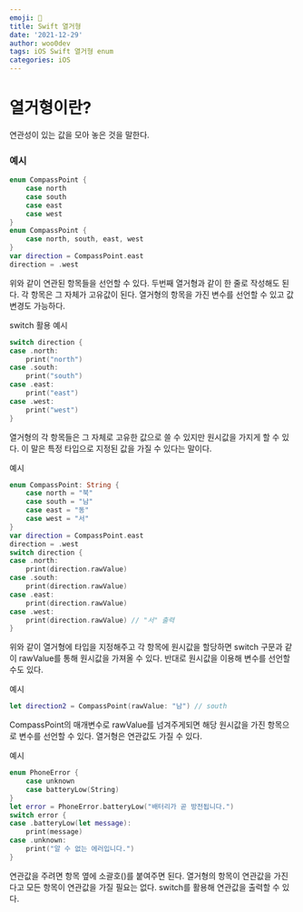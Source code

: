 ```yaml
---
emoji: 🐻
title: Swift 열거형
date: '2021-12-29'
author: woo0dev
tags: iOS Swift 열거형 enum
categories: iOS
---
```


# 열거형이란?
연관성이 있는 값을 모아 놓은 것을 말한다.

### 예시
```swift
enum CompassPoint {
    case north
    case south
    case east
    case west
}
enum CompassPoint {
    case north, south, east, west
}
var direction = CompassPoint.east
direction = .west
```
위와 같이 연관된 항목들을 선언할 수 있다. 두번째 열거형과 같이 한 줄로 작성해도 된다. 각 항목은 그 자체가 고유값이 된다.
열거형의 항목을 가진 변수를 선언할 수 있고 값 변경도 가능하다.

switch 활용 예시
```swift
switch direction {
case .north:
    print("north")
case .south:
    print("south")
case .east:
    print("east")
case .west:
    print("west")
}
```
열거형의 각 항목들은 그 자체로 고유한 값으로 쓸 수 있지만 원시값을 가지게 할 수 있다. 이 말은 특정 타입으로 지정된 값을 가질 수 있다는 말이다.

예시
```swift
enum CompassPoint: String {
    case north = "북"
    case south = "남"
    case east = "동"
    case west = "서"
}
var direction = CompassPoint.east
direction = .west
switch direction {
case .north:
    print(direction.rawValue)
case .south:
    print(direction.rawValue)
case .east:
    print(direction.rawValue)
case .west:
    print(direction.rawValue) // "서" 출력
}
```
위와 같이 열거형에 타입을 지정해주고 각 항목에 원시값을 할당하면 switch 구문과 같이 rawValue를 통해 원시값을 가져올 수 있다.
반대로 원시값을 이용해 변수를 선언할 수도 있다.

예시
```swift
let direction2 = CompassPoint(rawValue: "남") // south
```
CompassPoint의 매개변수로 rawValue를 넘겨주게되면 해당 원시값을 가진 항목으로 변수를 선언할 수 있다.
열거형은 연관값도 가질 수 있다.

예시
```swift
enum PhoneError {
    case unknown
    case batteryLow(String)
}
let error = PhoneError.batteryLow("배터리가 곧 방전됩니다.")
switch error {
case .batteryLow(let message):
    print(message)
case .unknown:
    print("알 수 없는 에러입니다.")
}
```
연관값을 주려면 항목 옆에 소괄호()를 붙여주면 된다. 열거형의 항목이 연관값을 가진다고 모든 항목이 연관값을 가질 필요는 없다.
switch를 활용해 연관값을 출력할 수 있다.